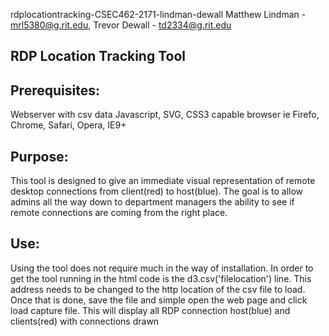 rdplocationtracking-CSEC462-2171-lindman-dewall
 Matthew Lindman - mrl5380@g.rit.edu, Trevor Dewall - td2334@g.rit.edu


RDP Location Tracking Tool
--------------------------------------------------

Prerequisites:
----------------
Webserver with csv data
Javascript, SVG, CSS3 capable browser ie Firefo, Chrome, Safari, Opera, IE9+


Purpose:
----------------
This tool is designed to give an immediate visual representation of remote desktop connections from client(red) to host(blue).
The goal is to allow admins all the way down to department managers the ability to see if remote connections are coming from the right place.

Use:
----------------
Using the tool does not require much in the way of installation.
In order to get the tool running in the html code is the d3.csv('filelocation') line.
This address needs to be changed to the http location of the csv file to load.
Once that is done, save the file and simple open the web page and click load capture file.
This will display all RDP connection host(blue) and clients(red) with connections drawn
